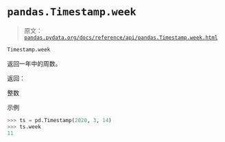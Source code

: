 # `pandas.Timestamp.week`

> 原文：[`pandas.pydata.org/docs/reference/api/pandas.Timestamp.week.html`](https://pandas.pydata.org/docs/reference/api/pandas.Timestamp.week.html)

```py
Timestamp.week
```

返回一年中的周数。

返回：

整数

示例

```py
>>> ts = pd.Timestamp(2020, 3, 14)
>>> ts.week
11 
```
